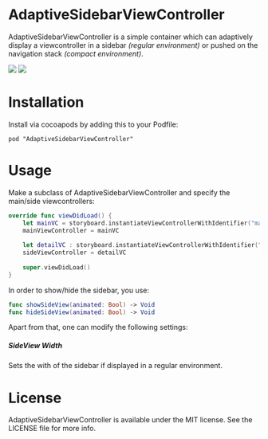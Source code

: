 # AdaptiveSidebarViewController
AdaptiveSidebarViewController is a simple container which can adaptively display a viewcontroller in a sidebar _(regular environment)_ or pushed on the navigation stack _(compact environment)_.

<img src="https://raw.githubusercontent.com/mkoehnke/AdaptiveSidebarViewController/master/Resources/AdaptiveSidebarViewController_iPad.gif">
<img src="https://raw.githubusercontent.com/mkoehnke/AdaptiveSidebarViewController/master/Resources/AdaptiveSidebarViewController_iPhone.gif">

# Installation
Install via cocoapods by adding this to your Podfile:

```
pod "AdaptiveSidebarViewController"
```

# Usage
Make a subclass of AdaptiveSidebarViewController and specify the main/side viewcontrollers:

```swift
override func viewDidLoad() {
    let mainVC = storyboard.instantiateViewControllerWithIdentifier("mainVC")
    mainViewController = mainVC
        
    let detailVC : storyboard.instantiateViewControllerWithIdentifier("detailVC")
    sideViewController = detailVC
    
    super.viewDidLoad()
}
```

In order to show/hide the sidebar, you use:

```swift
func showSideView(animated: Bool) -> Void
func hideSideView(animated: Bool) -> Void
```

Apart from that, one can modify the following settings:

##### SideView Width
Sets the with of the sidebar if displayed in a regular environment.

# License
AdaptiveSidebarViewController is available under the MIT license. See the LICENSE file for more info.
